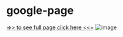 # google-page
[=>> to see full page click here <<=](https://maximiliaaan.github.io/google-page/)
![image](https://user-images.githubusercontent.com/101880060/167943322-7f071ed8-1126-42d1-87f1-cfecaca91ec1.png)
